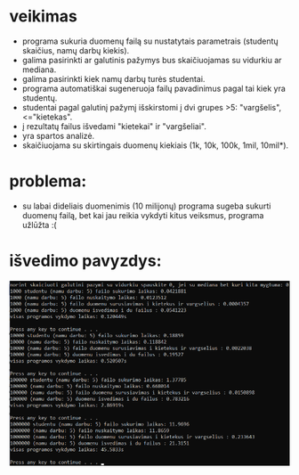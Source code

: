 # veikimas
- programa sukuria duomenų failą su nustatytais parametrais (studentų skaičius, namų darbų kiekis).
- galima pasirinkti ar galutinis pažymys bus skaičiuojamas su vidurkiu ar mediana.
- galima pasirinkti kiek namų darbų turės studentai.
- programa automatiškai sugeneruoja failų pavadinimus pagal tai kiek yra studentų.
- studentai pagal galutinį pažymį išskirstomi į dvi grupes >5: "vargšelis", <="kietekas".
- į rezultatų failus išvedami "kietekai" ir "vargšeliai".
- yra spartos analizė.
- skaičiuojama su skirtingais duomenų kiekiais (1k, 10k, 100k, 1mil, 10mil*).

# problema:
- su labai dideliais duomenimis (10 milijonų) programa sugeba sukurti duomenų failą, bet kai jau reikia vykdyti kitus veiksmus, programa užlūžta :(

# išvedimo pavyzdys:
![alt text](sparta.png)
